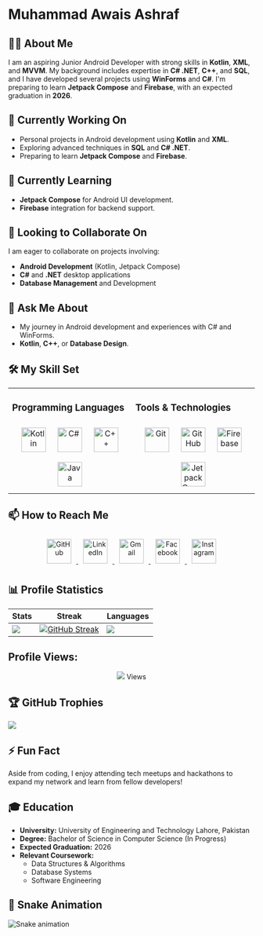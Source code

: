 # Muhammad Awais Ashraf

## 👨‍💻 About Me

I am an aspiring Junior Android Developer with strong skills in **Kotlin**, **XML**, and **MVVM**. My background includes expertise in **C# .NET**, **C++**, and **SQL**, and I have developed several projects using **WinForms** and **C#**. I'm preparing to learn **Jetpack Compose** and **Firebase**, with an expected graduation in **2026**.

## 🚀 Currently Working On

- Personal projects in Android development using **Kotlin** and **XML**.
- Exploring advanced techniques in **SQL** and **C# .NET**.
- Preparing to learn **Jetpack Compose** and **Firebase**.

## 🌱 Currently Learning

- **Jetpack Compose** for Android UI development.
- **Firebase** integration for backend support.

## 🤝 Looking to Collaborate On

I am eager to collaborate on projects involving:

- **Android Development** (Kotlin, Jetpack Compose)
- **C#** and **.NET** desktop applications
- **Database Management** and Development

## 💬 Ask Me About

- My journey in Android development and experiences with C# and WinForms.
- **Kotlin**, **C++**, or **Database Design**.

## 🛠️ My Skill Set  

<table><tr><td valign="top" width="50%">

### Programming Languages  

<div align="center">  
<a href="https://kotlinlang.org/" target="_blank"><img style="margin: 10px" src="https://img.shields.io/badge/-Kotlin-7F52FF?style=flat&logo=kotlin&logoColor=white" alt="Kotlin" height="50" /></a>  
<a href="https://docs.microsoft.com/en-us/dotnet/csharp/" target="_blank"><img style="margin: 10px" src="https://img.shields.io/badge/-C%23-239120?style=flat&logo=csharp&logoColor=white" alt="C#" height="50" /></a>  
<a href="https://isocpp.org/" target="_blank"><img style="margin: 10px" src="https://img.shields.io/badge/-C%2B%2B-00599C?style=flat&logo=c%2B%2B&logoColor=white" alt="C++" height="50" /></a>  
<a href="https://www.oracle.com/java/" target="_blank"><img style="margin: 10px" src="https://img.shields.io/badge/-Java-E34F26?style=flat&logo=java&logoColor=white" alt="Java" height="50" /></a>  
</div>

</td>

<td valign="top" width="50%">

### Tools & Technologies  

<div align="center">  
<a href="https://git-scm.com/" target="_blank"><img style="margin: 10px" src="https://img.shields.io/badge/-Git-F05032?style=flat&logo=git&logoColor=white" alt="Git" height="50" /></a>  
<a href="https://github.com/" target="_blank"><img style="margin: 10px" src="https://img.shields.io/badge/-GitHub-181717?style=flat&logo=github&logoColor=white" alt="GitHub" height="50" /></a>  
<a href="https://firebase.google.com/" target="_blank"><img style="margin: 10px" src="https://img.shields.io/badge/-Firebase-FFCA28?style=flat&logo=firebase&logoColor=white" alt="Firebase" height="50" /></a>  
<a href="https://developer.android.com/jetpack/compose" target="_blank"><img style="margin: 10px" src="https://img.shields.io/badge/-Jetpack%20Compose-03DAC5?style=flat&logo=android&logoColor=white" alt="Jetpack Compose" height="50" /></a>  
</div>

</td>
</tr></table>

## 📫 How to Reach Me

<div align="center">

<a href="https://github.com/awais1019" target="_blank">
    <img style="margin: 10px" src="https://img.shields.io/badge/-GitHub-181717?style=flat&logo=github&logoColor=white" alt="GitHub" height="50" />
</a>

<a href="https://www.linkedin.com/in/muhammad-awais-ashraf/" target="_blank">
    <img style="margin: 10px" src="https://img.shields.io/badge/-LinkedIn-0A66C2?style=flat&logo=linkedin&logoColor=white" alt="LinkedIn" height="50" />
</a>

<a href="mailto:youremail@example.com" target="_blank">
    <img style="margin: 10px" src="https://img.shields.io/badge/-Gmail-D14836?style=flat&logo=gmail&logoColor=white" alt="Gmail" height="50" />
</a>

<a href="https://www.facebook.com/yourprofile" target="_blank">
    <img style="margin: 10px" src="https://img.shields.io/badge/-Facebook-1877F2?style=flat&logo=facebook&logoColor=white" alt="Facebook" height="50" />
</a>

<a href="https://www.instagram.com/yourprofile/" target="_blank">
    <img style="margin: 10px" src="https://img.shields.io/badge/-Instagram-E4405F?style=flat&logo=instagram&logoColor=white" alt="Instagram" height="50" />
</a>

</div>

## 📊 Profile Statistics

| Stats                                                                                                                         | Streak                                                                                                                                                                      | Languages                                                                                                                     |
|-------------------------------------------------------------------------------------------------------------------------------|------------------------------------------------------------------------------------------------------------------------------------------------------------------------------|-------------------------------------------------------------------------------------------------------------------------------|
| ![](https://github-profile-summary-cards.vercel.app/api/cards/stats?username=awais1019&theme=react)                            | [![GitHub Streak](https://streak-stats.demolab.com/?user=awais1019&theme=react&hide_border=true&border_radius=10&date_format=j%20M%5B%20Y%5D&ring=ffffff)](https://git.io/streak-stats) |  ![](https://github-readme-stats.vercel.app/api/top-langs/?username=awais1019&layout=compact&theme=react)                                 |


## Profile Views:
<p align="center"> 
    <img src="https://profile-counter.glitch.me/awais1019/count.svg" />
  Views<br>
  
</p>

## 🏆 GitHub Trophies
![](https://github-profile-trophy.vercel.app/?username=awais1019&theme=radical&no-frame=false&no-bg=true&margin-w=2)

## ⚡ Fun Fact

Aside from coding, I enjoy attending tech meetups and hackathons to expand my network and learn from fellow developers!

## 🎓 Education

- **University:** University of Engineering and Technology Lahore, Pakistan
- **Degree:** Bachelor of Science in Computer Science (In Progress)
- **Expected Graduation:** 2026
- **Relevant Coursework:**
  - Data Structures & Algorithms
  - Database Systems
  - Software Engineering

## 🐍 Snake Animation

![Snake animation](https://raw.githubusercontent.com/awais1019/awais1019/main/dist/github-contribution-grid-snake.svg)
